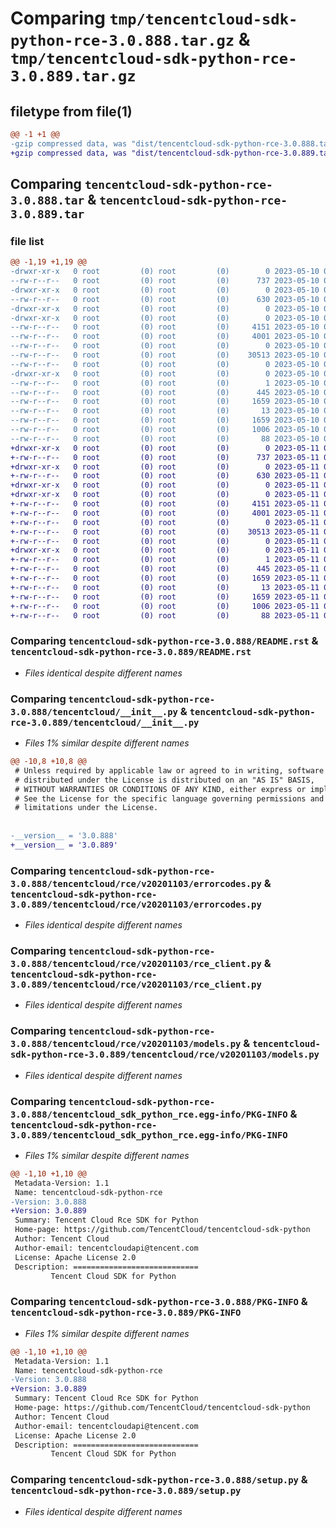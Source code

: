 # Comparing `tmp/tencentcloud-sdk-python-rce-3.0.888.tar.gz` & `tmp/tencentcloud-sdk-python-rce-3.0.889.tar.gz`

## filetype from file(1)

```diff
@@ -1 +1 @@
-gzip compressed data, was "dist/tencentcloud-sdk-python-rce-3.0.888.tar", last modified: Wed May 10 02:25:23 2023, max compression
+gzip compressed data, was "dist/tencentcloud-sdk-python-rce-3.0.889.tar", last modified: Thu May 11 03:08:35 2023, max compression
```

## Comparing `tencentcloud-sdk-python-rce-3.0.888.tar` & `tencentcloud-sdk-python-rce-3.0.889.tar`

### file list

```diff
@@ -1,19 +1,19 @@
-drwxr-xr-x   0 root         (0) root         (0)        0 2023-05-10 02:25:23.000000 tencentcloud-sdk-python-rce-3.0.888/
--rw-r--r--   0 root         (0) root         (0)      737 2023-05-10 02:25:23.000000 tencentcloud-sdk-python-rce-3.0.888/README.rst
-drwxr-xr-x   0 root         (0) root         (0)        0 2023-05-10 02:25:23.000000 tencentcloud-sdk-python-rce-3.0.888/tencentcloud/
--rw-r--r--   0 root         (0) root         (0)      630 2023-05-10 02:25:23.000000 tencentcloud-sdk-python-rce-3.0.888/tencentcloud/__init__.py
-drwxr-xr-x   0 root         (0) root         (0)        0 2023-05-10 02:25:23.000000 tencentcloud-sdk-python-rce-3.0.888/tencentcloud/rce/
-drwxr-xr-x   0 root         (0) root         (0)        0 2023-05-10 02:25:23.000000 tencentcloud-sdk-python-rce-3.0.888/tencentcloud/rce/v20201103/
--rw-r--r--   0 root         (0) root         (0)     4151 2023-05-10 02:25:23.000000 tencentcloud-sdk-python-rce-3.0.888/tencentcloud/rce/v20201103/errorcodes.py
--rw-r--r--   0 root         (0) root         (0)     4001 2023-05-10 02:25:23.000000 tencentcloud-sdk-python-rce-3.0.888/tencentcloud/rce/v20201103/rce_client.py
--rw-r--r--   0 root         (0) root         (0)        0 2023-05-10 02:25:23.000000 tencentcloud-sdk-python-rce-3.0.888/tencentcloud/rce/v20201103/__init__.py
--rw-r--r--   0 root         (0) root         (0)    30513 2023-05-10 02:25:23.000000 tencentcloud-sdk-python-rce-3.0.888/tencentcloud/rce/v20201103/models.py
--rw-r--r--   0 root         (0) root         (0)        0 2023-05-10 02:25:23.000000 tencentcloud-sdk-python-rce-3.0.888/tencentcloud/rce/__init__.py
-drwxr-xr-x   0 root         (0) root         (0)        0 2023-05-10 02:25:23.000000 tencentcloud-sdk-python-rce-3.0.888/tencentcloud_sdk_python_rce.egg-info/
--rw-r--r--   0 root         (0) root         (0)        1 2023-05-10 02:25:23.000000 tencentcloud-sdk-python-rce-3.0.888/tencentcloud_sdk_python_rce.egg-info/dependency_links.txt
--rw-r--r--   0 root         (0) root         (0)      445 2023-05-10 02:25:23.000000 tencentcloud-sdk-python-rce-3.0.888/tencentcloud_sdk_python_rce.egg-info/SOURCES.txt
--rw-r--r--   0 root         (0) root         (0)     1659 2023-05-10 02:25:23.000000 tencentcloud-sdk-python-rce-3.0.888/tencentcloud_sdk_python_rce.egg-info/PKG-INFO
--rw-r--r--   0 root         (0) root         (0)       13 2023-05-10 02:25:23.000000 tencentcloud-sdk-python-rce-3.0.888/tencentcloud_sdk_python_rce.egg-info/top_level.txt
--rw-r--r--   0 root         (0) root         (0)     1659 2023-05-10 02:25:23.000000 tencentcloud-sdk-python-rce-3.0.888/PKG-INFO
--rw-r--r--   0 root         (0) root         (0)     1006 2023-05-10 02:25:23.000000 tencentcloud-sdk-python-rce-3.0.888/setup.py
--rw-r--r--   0 root         (0) root         (0)       88 2023-05-10 02:25:23.000000 tencentcloud-sdk-python-rce-3.0.888/setup.cfg
+drwxr-xr-x   0 root         (0) root         (0)        0 2023-05-11 03:08:35.000000 tencentcloud-sdk-python-rce-3.0.889/
+-rw-r--r--   0 root         (0) root         (0)      737 2023-05-11 03:08:35.000000 tencentcloud-sdk-python-rce-3.0.889/README.rst
+drwxr-xr-x   0 root         (0) root         (0)        0 2023-05-11 03:08:35.000000 tencentcloud-sdk-python-rce-3.0.889/tencentcloud/
+-rw-r--r--   0 root         (0) root         (0)      630 2023-05-11 03:08:35.000000 tencentcloud-sdk-python-rce-3.0.889/tencentcloud/__init__.py
+drwxr-xr-x   0 root         (0) root         (0)        0 2023-05-11 03:08:35.000000 tencentcloud-sdk-python-rce-3.0.889/tencentcloud/rce/
+drwxr-xr-x   0 root         (0) root         (0)        0 2023-05-11 03:08:35.000000 tencentcloud-sdk-python-rce-3.0.889/tencentcloud/rce/v20201103/
+-rw-r--r--   0 root         (0) root         (0)     4151 2023-05-11 03:08:35.000000 tencentcloud-sdk-python-rce-3.0.889/tencentcloud/rce/v20201103/errorcodes.py
+-rw-r--r--   0 root         (0) root         (0)     4001 2023-05-11 03:08:35.000000 tencentcloud-sdk-python-rce-3.0.889/tencentcloud/rce/v20201103/rce_client.py
+-rw-r--r--   0 root         (0) root         (0)        0 2023-05-11 03:08:35.000000 tencentcloud-sdk-python-rce-3.0.889/tencentcloud/rce/v20201103/__init__.py
+-rw-r--r--   0 root         (0) root         (0)    30513 2023-05-11 03:08:35.000000 tencentcloud-sdk-python-rce-3.0.889/tencentcloud/rce/v20201103/models.py
+-rw-r--r--   0 root         (0) root         (0)        0 2023-05-11 03:08:35.000000 tencentcloud-sdk-python-rce-3.0.889/tencentcloud/rce/__init__.py
+drwxr-xr-x   0 root         (0) root         (0)        0 2023-05-11 03:08:35.000000 tencentcloud-sdk-python-rce-3.0.889/tencentcloud_sdk_python_rce.egg-info/
+-rw-r--r--   0 root         (0) root         (0)        1 2023-05-11 03:08:35.000000 tencentcloud-sdk-python-rce-3.0.889/tencentcloud_sdk_python_rce.egg-info/dependency_links.txt
+-rw-r--r--   0 root         (0) root         (0)      445 2023-05-11 03:08:35.000000 tencentcloud-sdk-python-rce-3.0.889/tencentcloud_sdk_python_rce.egg-info/SOURCES.txt
+-rw-r--r--   0 root         (0) root         (0)     1659 2023-05-11 03:08:35.000000 tencentcloud-sdk-python-rce-3.0.889/tencentcloud_sdk_python_rce.egg-info/PKG-INFO
+-rw-r--r--   0 root         (0) root         (0)       13 2023-05-11 03:08:35.000000 tencentcloud-sdk-python-rce-3.0.889/tencentcloud_sdk_python_rce.egg-info/top_level.txt
+-rw-r--r--   0 root         (0) root         (0)     1659 2023-05-11 03:08:35.000000 tencentcloud-sdk-python-rce-3.0.889/PKG-INFO
+-rw-r--r--   0 root         (0) root         (0)     1006 2023-05-11 03:08:35.000000 tencentcloud-sdk-python-rce-3.0.889/setup.py
+-rw-r--r--   0 root         (0) root         (0)       88 2023-05-11 03:08:35.000000 tencentcloud-sdk-python-rce-3.0.889/setup.cfg
```

### Comparing `tencentcloud-sdk-python-rce-3.0.888/README.rst` & `tencentcloud-sdk-python-rce-3.0.889/README.rst`

 * *Files identical despite different names*

### Comparing `tencentcloud-sdk-python-rce-3.0.888/tencentcloud/__init__.py` & `tencentcloud-sdk-python-rce-3.0.889/tencentcloud/__init__.py`

 * *Files 1% similar despite different names*

```diff
@@ -10,8 +10,8 @@
 # Unless required by applicable law or agreed to in writing, software
 # distributed under the License is distributed on an "AS IS" BASIS,
 # WITHOUT WARRANTIES OR CONDITIONS OF ANY KIND, either express or implied.
 # See the License for the specific language governing permissions and
 # limitations under the License.
 
 
-__version__ = '3.0.888'
+__version__ = '3.0.889'
```

### Comparing `tencentcloud-sdk-python-rce-3.0.888/tencentcloud/rce/v20201103/errorcodes.py` & `tencentcloud-sdk-python-rce-3.0.889/tencentcloud/rce/v20201103/errorcodes.py`

 * *Files identical despite different names*

### Comparing `tencentcloud-sdk-python-rce-3.0.888/tencentcloud/rce/v20201103/rce_client.py` & `tencentcloud-sdk-python-rce-3.0.889/tencentcloud/rce/v20201103/rce_client.py`

 * *Files identical despite different names*

### Comparing `tencentcloud-sdk-python-rce-3.0.888/tencentcloud/rce/v20201103/models.py` & `tencentcloud-sdk-python-rce-3.0.889/tencentcloud/rce/v20201103/models.py`

 * *Files identical despite different names*

### Comparing `tencentcloud-sdk-python-rce-3.0.888/tencentcloud_sdk_python_rce.egg-info/PKG-INFO` & `tencentcloud-sdk-python-rce-3.0.889/tencentcloud_sdk_python_rce.egg-info/PKG-INFO`

 * *Files 1% similar despite different names*

```diff
@@ -1,10 +1,10 @@
 Metadata-Version: 1.1
 Name: tencentcloud-sdk-python-rce
-Version: 3.0.888
+Version: 3.0.889
 Summary: Tencent Cloud Rce SDK for Python
 Home-page: https://github.com/TencentCloud/tencentcloud-sdk-python
 Author: Tencent Cloud
 Author-email: tencentcloudapi@tencent.com
 License: Apache License 2.0
 Description: ============================
         Tencent Cloud SDK for Python
```

### Comparing `tencentcloud-sdk-python-rce-3.0.888/PKG-INFO` & `tencentcloud-sdk-python-rce-3.0.889/PKG-INFO`

 * *Files 1% similar despite different names*

```diff
@@ -1,10 +1,10 @@
 Metadata-Version: 1.1
 Name: tencentcloud-sdk-python-rce
-Version: 3.0.888
+Version: 3.0.889
 Summary: Tencent Cloud Rce SDK for Python
 Home-page: https://github.com/TencentCloud/tencentcloud-sdk-python
 Author: Tencent Cloud
 Author-email: tencentcloudapi@tencent.com
 License: Apache License 2.0
 Description: ============================
         Tencent Cloud SDK for Python
```

### Comparing `tencentcloud-sdk-python-rce-3.0.888/setup.py` & `tencentcloud-sdk-python-rce-3.0.889/setup.py`

 * *Files identical despite different names*

